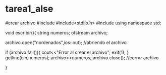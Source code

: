 # tarea1_alse
#crear archivo 
#include<iostream>
#include<stdlib.h>
#include<fstream>
using namespace std;
  
  void escribir(){
  string numeros;
  ofstream archivo;
  
  archivo.open("nordenados",ios::out); //abriendo el archivo
  
  if (archivo.fail()){
    cout<<"Error al crear el archivo";
    exit(1);
  }
  getline(cin,numeros);
  archivo<<numeros;
  archivo.close(); //cerrar archivo
  
  
  }
  
